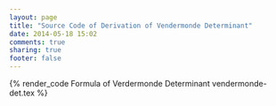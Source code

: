 ```yaml
---
layout: page
title: "Source Code of Derivation of Vendermonde Determinant"
date: 2014-05-18 15:02
comments: true
sharing: true
footer: false
---
```


{% render_code Formula of Verdermonde Determinant vendermonde-det.tex %}
